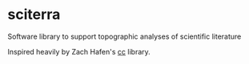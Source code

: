 # sciterra
Software library to support topographic analyses of scientific literature

Inspired heavily by Zach Hafen's [cc](https://github.com/zhafen/cc) library.
